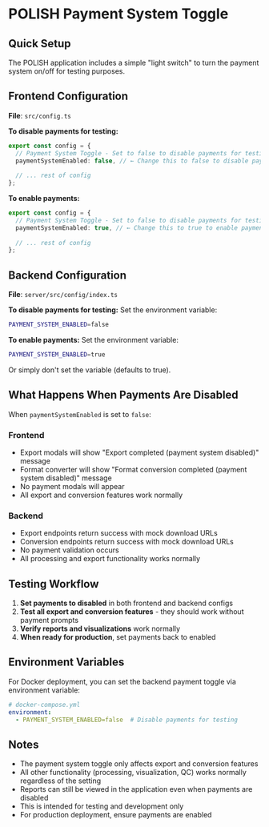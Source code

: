 # POLISH Payment System Toggle

## Quick Setup

The POLISH application includes a simple "light switch" to turn the payment system on/off for testing purposes.

## Frontend Configuration

**File**: `src/config.ts`

**To disable payments for testing:**
```typescript
export const config = {
  // Payment System Toggle - Set to false to disable payments for testing
  paymentSystemEnabled: false, // ← Change this to false to disable payments
  
  // ... rest of config
};
```

**To enable payments:**
```typescript
export const config = {
  // Payment System Toggle - Set to false to disable payments for testing
  paymentSystemEnabled: true, // ← Change this to true to enable payments
  
  // ... rest of config
};
```

## Backend Configuration

**File**: `server/src/config/index.ts`

**To disable payments for testing:**
Set the environment variable:
```bash
PAYMENT_SYSTEM_ENABLED=false
```

**To enable payments:**
Set the environment variable:
```bash
PAYMENT_SYSTEM_ENABLED=true
```

Or simply don't set the variable (defaults to true).

## What Happens When Payments Are Disabled

When `paymentSystemEnabled` is set to `false`:

### Frontend
- Export modals will show "Export completed (payment system disabled)" message
- Format converter will show "Format conversion completed (payment system disabled)" message
- No payment modals will appear
- All export and conversion features work normally

### Backend
- Export endpoints return success with mock download URLs
- Conversion endpoints return success with mock download URLs
- No payment validation occurs
- All processing and export functionality works normally

## Testing Workflow

1. **Set payments to disabled** in both frontend and backend configs
2. **Test all export and conversion features** - they should work without payment prompts
3. **Verify reports and visualizations** work normally
4. **When ready for production**, set payments back to enabled

## Environment Variables

For Docker deployment, you can set the backend payment toggle via environment variable:

```yaml
# docker-compose.yml
environment:
  - PAYMENT_SYSTEM_ENABLED=false  # Disable payments for testing
```

## Notes

- The payment system toggle only affects export and conversion features
- All other functionality (processing, visualization, QC) works normally regardless of the setting
- Reports can still be viewed in the application even when payments are disabled
- This is intended for testing and development only
- For production deployment, ensure payments are enabled 